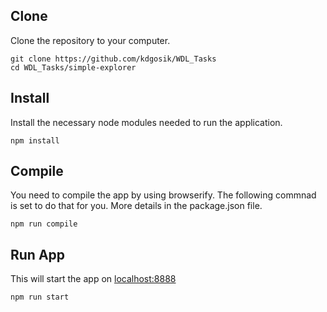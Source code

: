 ## Clone

Clone the repository to your computer.

```
git clone https://github.com/kdgosik/WDL_Tasks
cd WDL_Tasks/simple-explorer
```

## Install

Install the necessary node modules needed to run the application.

```
npm install
```

## Compile

You need to compile the app by using browserify.  The following commnad is set to do that for you.  More details in the package.json file.
```
npm run compile
```


## Run App

This will start the app on <a href="http://localhost:8888" target="_blank">localhost:8888</a>

```
npm run start
```
